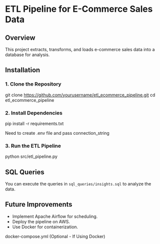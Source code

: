 # ETL Pipeline for E-Commerce Sales Data

## Overview
This project extracts, transforms, and loads e-commerce sales data into a database for analysis.

## Installation

### 1. Clone the Repository

git clone https://github.com/yourusername/etl_ecommerce_pipeline.git cd etl_ecommerce_pipeline


### 2. Install Dependencies

pip install -r requirements.txt

Need to create .env file and pass connection_string

### 3. Run the ETL Pipeline
python src/etl_pipeline.py


## SQL Queries
You can execute the queries in `sql_queries/insights.sql` to analyze the data.

## Future Improvements
- Implement Apache Airflow for scheduling.
- Deploy the pipeline on AWS.
- Use Docker for containerization.


docker-compose.yml (Optional - If Using Docker)
